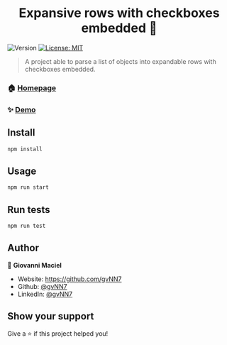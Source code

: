 <h1 align="center">Expansive rows with checkboxes embedded 👋</h1>
<p>
  <img alt="Version" src="https://img.shields.io/badge/version-1.0.0-blue.svg?cacheSeconds=2592000" />
  <a href="#" target="_blank">
    <img alt="License: MIT" src="https://img.shields.io/badge/License-MIT-yellow.svg" />
  </a>
</p>

> A project able to parse a list of objects into expandable rows with checkboxes embedded.

### 🏠 [Homepage](https://boring-allen-5237eb.netlify.app/)

### ✨ [Demo](https://boring-allen-5237eb.netlify.app/)

## Install

```sh
npm install
```

## Usage

```sh
npm run start
```

## Run tests

```sh
npm run test
```

## Author

👤 **Giovanni Maciel**

* Website: https://github.com/gvNN7
* Github: [@gvNN7](https://github.com/gvNN7)
* LinkedIn: [@gvNN7](https://linkedin.com/in/gvNN7)

## Show your support

Give a ⭐️ if this project helped you!